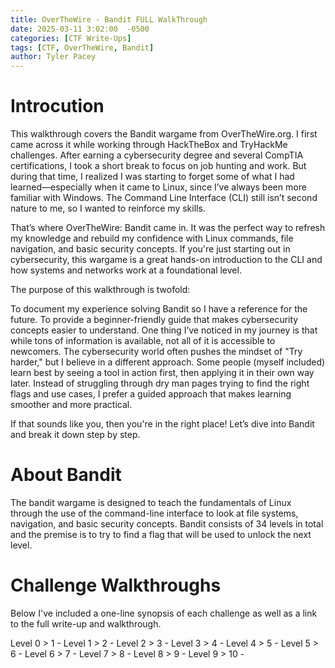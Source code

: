 ```yaml
---
title: OverTheWire - Bandit FULL WalkThrough
date: 2025-03-11 3:02:00  -0500
categories: [CTF Write-Ups]
tags: [CTF, OverTheWire, Bandit]
author: Tyler Pacey
---
```


# Introcution

This walkthrough covers the Bandit wargame from OverTheWire.org. I first came across it while working through HackTheBox and TryHackMe challenges. After earning a cybersecurity degree and several CompTIA certifications, I took a short break to focus on job hunting and work. But during that time, I realized I was starting to forget some of what I had learned—especially when it came to Linux, since I’ve always been more familiar with Windows. The Command Line Interface (CLI) still isn’t second nature to me, so I wanted to reinforce my skills.

That’s where OverTheWire: Bandit came in. It was the perfect way to refresh my knowledge and rebuild my confidence with Linux commands, file navigation, and basic security concepts. If you're just starting out in cybersecurity, this wargame is a great hands-on introduction to the CLI and how systems and networks work at a foundational level.

The purpose of this walkthrough is twofold:

To document my experience solving Bandit so I have a reference for the future.
To provide a beginner-friendly guide that makes cybersecurity concepts easier to understand.
One thing I’ve noticed in my journey is that while tons of information is available, not all of it is accessible to newcomers. The cybersecurity world often pushes the mindset of "Try harder," but I believe in a different approach. Some people (myself included) learn best by seeing a tool in action first, then applying it in their own way later. Instead of struggling through dry man pages trying to find the right flags and use cases, I prefer a guided approach that makes learning smoother and more practical.

If that sounds like you, then you're in the right place! Let’s dive into Bandit and break it down step by step.

# About Bandit

The bandit wargame is designed to teach the fundamentals of Linux through the use of the command-line interface to look at file systems, navigation, and basic security concepts. Bandit consists of 34 levels in total and the premise is to try to find a flag that will be used to unlock the next level.

# Challenge Walkthroughs

Below I've included a one-line synopsis of each challenge as well as a link to the full write-up and walkthrough.

Level 0 > 1 -
Level 1 > 2 -
Level 2 > 3 -
Level 3 > 4 -
Level 4 > 5 -
Level 5 > 6 -
Level 6 > 7 -
Level 7 > 8 -
Level 8 > 9 -
Level 9 > 10 -
